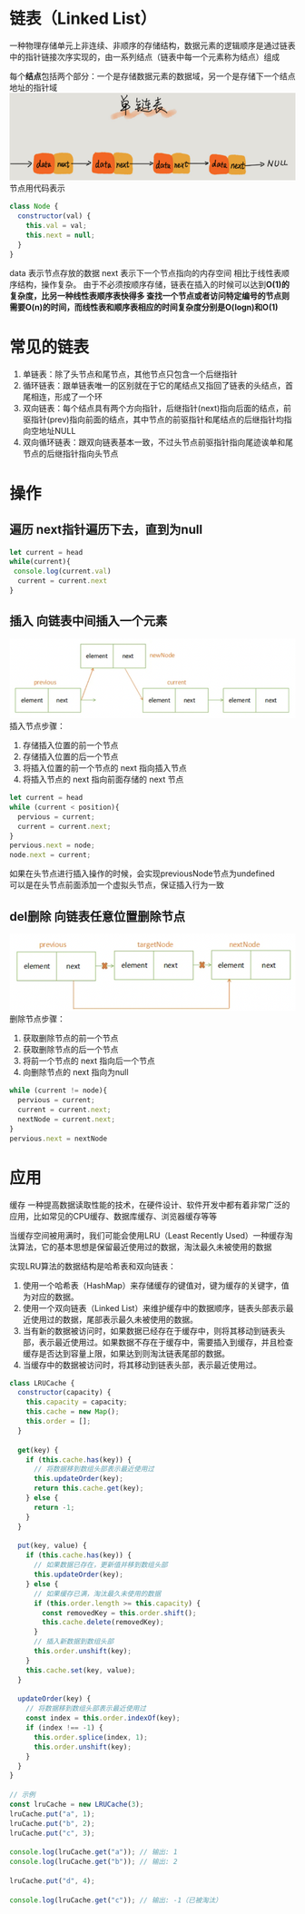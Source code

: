 # 链表（Linked List）
一种物理存储单元上非连续、非顺序的存储结构，数据元素的逻辑顺序是通过链表中的指针链接次序实现的，由一系列结点（链表中每一个元素称为结点）组成  

每个**结点**包括两个部分：一个是存储数据元素的数据域，另一个是存储下一个结点地址的指针域
![链表](../img/chain.png)
节点用代码表示
```js
class Node {
  constructor(val) {
    this.val = val;
    this.next = null;
  }
}
```
data 表示节点存放的数据
next 表示下一个节点指向的内存空间
相比于线性表顺序结构，操作复杂。
由于不必须按顺序存储，链表在插入的时候可以达到**O(1)**的复杂度，比另一种线性表顺序表快得多
查找一个节点或者访问特定编号的节点则需要O(n)的时间，而线性表和顺序表相应的时间复杂度分别是**O(logn)**和**O(1)**

# 常见的链表
1. 单链表：除了头节点和尾节点，其他节点只包含一个后继指针
2. 循环链表：跟单链表唯一的区别就在于它的尾结点又指回了链表的头结点，首尾相连，形成了一个环
3. 双向链表：每个结点具有两个方向指针，后继指针(next)指向后面的结点，前驱指针(prev)指向前面的结点，其中节点的前驱指针和尾结点的后继指针均指向空地址NULL
4. 双向循环链表：跟双向链表基本一致，不过头节点前驱指针指向尾迹诶单和尾节点的后继指针指向头节点
# 操作

## 遍历 next指针遍历下去，直到为null
```js
let current = head
while(current){
 console.log(current.val)
  current = current.next
}
```

## 插入 向链表中间插入一个元素
![链表](../img/chaininsert.png)
插入节点步骤：  
1. 存储插入位置的前一个节点
2. 存储插入位置的后一个节点
3. 将插入位置的前一个节点的 next 指向插入节点
4. 将插入节点的 next 指向前面存储的 next 节点

```js
let current = head
while (current < position){
  pervious = current;
  current = current.next;
}
pervious.next = node;
node.next = current;
```
如果在头节点进行插入操作的时候，会实现previousNode节点为undefined  
可以是在头节点前面添加一个虚拟头节点，保证插入行为一致  

## del删除 向链表任意位置删除节点
![链表](../img/chaindel.png)
删除节点步骤：
1. 获取删除节点的前一个节点
2. 获取删除节点的后一个节点
3. 将前一个节点的 next 指向后一个节点
4. 向删除节点的 next 指向为null
```js
while (current != node){
  pervious = current;
  current = current.next;
  nextNode = current.next;
}
pervious.next = nextNode
```

# 应用
缓存
一种提高数据读取性能的技术，在硬件设计、软件开发中都有着非常广泛的应用，比如常见的CPU缓存、数据库缓存、浏览器缓存等等

当缓存空间被用满时，我们可能会使用LRU（Least Recently Used）一种缓存淘汰算法，它的基本思想是保留最近使用过的数据，淘汰最久未被使用的数据

实现LRU算法的数据结构是哈希表和双向链表：
1. 使用一个哈希表（HashMap）来存储缓存的键值对，键为缓存的关键字，值为对应的数据。
2. 使用一个双向链表（Linked List）来维护缓存中的数据顺序，链表头部表示最近使用过的数据，尾部表示最久未被使用的数据。
3. 当有新的数据被访问时，如果数据已经存在于缓存中，则将其移动到链表头部，表示最近使用过。如果数据不存在于缓存中，需要插入到缓存，并且检查缓存是否达到容量上限，如果达到则淘汰链表尾部的数据。
4. 当缓存中的数据被访问时，将其移动到链表头部，表示最近使用过。
```js
class LRUCache {
  constructor(capacity) {
    this.capacity = capacity;
    this.cache = new Map();
    this.order = [];
  }

  get(key) {
    if (this.cache.has(key)) {
      // 将数据移到数组头部表示最近使用过
      this.updateOrder(key);
      return this.cache.get(key);
    } else {
      return -1;
    }
  }

  put(key, value) {
    if (this.cache.has(key)) {
      // 如果数据已存在，更新值并移到数组头部
      this.updateOrder(key);
    } else {
      // 如果缓存已满，淘汰最久未使用的数据
      if (this.order.length >= this.capacity) {
        const removedKey = this.order.shift();
        this.cache.delete(removedKey);
      }
      // 插入新数据到数组头部
      this.order.unshift(key);
    }
    this.cache.set(key, value);
  }

  updateOrder(key) {
    // 将数据移到数组头部表示最近使用过
    const index = this.order.indexOf(key);
    if (index !== -1) {
      this.order.splice(index, 1);
      this.order.unshift(key);
    }
  }
}

// 示例
const lruCache = new LRUCache(3);
lruCache.put("a", 1);
lruCache.put("b", 2);
lruCache.put("c", 3);

console.log(lruCache.get("a")); // 输出: 1
console.log(lruCache.get("b")); // 输出: 2

lruCache.put("d", 4);

console.log(lruCache.get("c")); // 输出: -1（已被淘汰）
```

